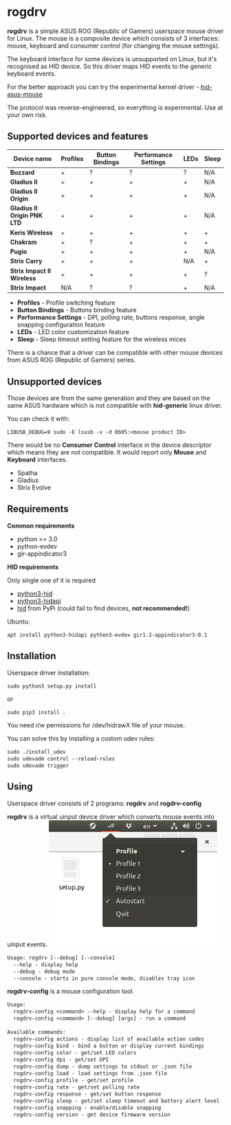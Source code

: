rogdrv
======

**rogdrv** is a simple ASUS ROG (Republic of Gamers) userspace mouse driver for Linux.
The mouse is a composite device which consists of 3 interfaces:
mouse, keyboard and consumer control (for changing the mouse settings).

The keyboard interface for some devices is unsupported on Linux,
but it's recognised as HID device.
So this driver maps HID events to the generic keyboard events.

For the better approach you can try the experimental kernel driver - [hid-asus-mouse](https://github.com/kyokenn/hid-asus-mouse)

The protocol was reverse-engineered, so everything is experimental. Use at your own risk.


Supported devices and features
------------------------------

Device name                   | Profiles | Button Bindings | Performance Settings | LEDs | Sleep
------------------------------|----------|-----------------|----------------------|------|-------
**Buzzard**                   | +        | ?               | ?                    | ?    | N/A
**Gladius II**                | +        | +               | +                    | +    | N/A
**Gladius II Origin**         | +        | +               | +                    | +    | N/A
**Gladius II Origin PNK LTD** | +        | +               | +                    | +    | N/A
**Keris Wireless**            | +        | +               | +                    | +    | +
**Chakram**                   | +        | ?               | +                    | +    | +
**Pugio**                     | +        | +               | +                    | +    | N/A
**Strix Carry**               | +        | +               | +                    | N/A  | +
**Strix Impact II Wireless**  | +        | +               | +                    | +    | ?
**Strix Impact**              | N/A      | ?               | ?                    | +    | N/A

* **Profiles** - Profile switching feature
* **Button Bindings** - Buttons binding feature
* **Performance Settings** - DPI, polling rate, buttons response, angle snapping configuration feature
* **LEDs** - LED color customization feature
* **Sleep** - Sleep timeout setting feature for the wireless mices

There is a chance that a driver can be compatible with other mouse devices
from ASUS ROG (Republic of Gamers) series.

Unsupported devices
-------------------

Those devices are from the same generation and they are based on the same ASUS hardware which
is not compatible with **hid-generic** linux driver.

You can check it with:
```
LIBUSB_DEBUG=9 sudo -E lsusb -v -d 0b05:<mouse product ID>
```

There would be no **Consumer Control** interface in the device descriptor
which means they are not compatible.
It would report only **Mouse** and **Keyboard** interfaces.

* Spatha
* Gladius
* Strix Evolve

Requirements
------------

**Common requirements**

* python >= 3.0
* python-evdev
* gir-appindicator3

**HID requirements**

Only single one of it is required

* [python3-hid](https://github.com/trezor/cython-hidapi)
* [python3-hidapi](https://github.com/jbaiter/hidapi-cffi)
* [hid](https://github.com/apmorton/pyhidapi) from PyPi (could fail to find devices, **not recommended!**)

Ubuntu:
```
apt install python3-hidapi python3-evdev gir1.2-appindicator3-0.1
```

Installation
------------

Userspace driver installation:

```
sudo python3 setup.py install
```
or
```
sudo pip3 install .
```

You need r/w permissions for /dev/hidrawX file of your mouse.

You can solve this by installing a custom udev rules:

```
sudo ./install_udev
sudo udevadm control --reload-rules
sudo udevadm trigger
```

Using
-----

Userspace driver consists of 2 programs: **rogdrv** and **rogdrv-config**

**rogdrv** is a virtual uinput device driver which converts mouse events into uinput events.
![rogdrv](/screenshot.png)
```
Usage: rogdrv [--debug] [--console]
  --help - display help
  --debug - debug mode
  --console - starts in pure console mode, disables tray icon
```

**rogdrv-config** is a mouse configuration tool.
```
Usage:
  rogdrv-config <command> --help - display help for a command
  rogdrv-config <command> [--debug] [args] - run a command

Available commands:
  rogdrv-config actions - display list of available action codes
  rogdrv-config bind - bind a button or display current bindings
  rogdrv-config color - get/set LED colors
  rogdrv-config dpi - get/set DPI
  rogdrv-config dump - dump settings to stdout or .json file
  rogdrv-config load - load settings from .json file
  rogdrv-config profile - get/set profile
  rogdrv-config rate - get/set polling rate
  rogdrv-config response - get/set button response
  rogdrv-config sleep - get/set sleep timeout and battery alert level
  rogdrv-config snapping - enable/disable snapping
  rogdrv-config version - get device firmware version
```

